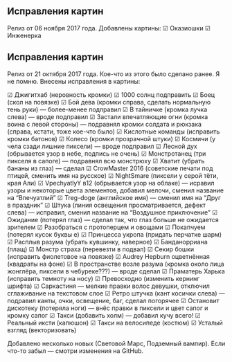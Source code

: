 ## Исправления картин
Релиз от 06 ноября 2017 года. Добавлены картины:
☑ Оказиошки
☑ Инженерка

## Исправления картин
Релиз от 21 октября 2017 года. Кое-что из этого было сделано ранее. Я не помню.
Внесены исправления в картины:

☑ Джигитхаб (неровность кромки)
☑ 1000 солнц подправить
☑ Боец (скол на повязке)
☑ Бой дева (кромки справа, сделать нормальную тень руки) — более-менее подправил
☑ В тайничке (кромка лучка слева) — вроде подправил
☑ Застали впечатляющие огни (кромка воина с левой стороны) — подравнял кромки солдата и рюкзака (справа, кстати, тоже кое-что было)
☑ Кислотные команды (исправить кромки батонов)
☑ Колесо (кромки прозрачной штуки)
☑ Космичи (у чела сзади лишние пиксели) — вроде подправил
☑ Лесной дух (обрывается узор в небе, подпись не очень)
☑ Монстротанец (три пикселя в сапоге) — подравнял всю монстрюху
☑ Хватит (убрать бананы из глаз) — сделал
☑ CrowMaster 2016 (советские печати под птицей, сменить имя на русское)
☑ NightSmare (пиксели у серой тёти, края Али)
☑ VpechyatlyY в12 (обрывается узор на облаке) — исравил узоры и некоторые цвета элементов, добавил мелочи, сменил название на “Впечуатлий”
☑ Treg-doge (английское имя) ­— сменил имя на “Друг в праздник”
☑ Штука (линия освещения просматривается, дефект слева) — исправил, сменил название на “Воздушное приключение”
☑ Ожидание (потерял глаз) — сделал так, что глаз больше не ожидается зрителем
☑ Разобраться с протоперцем и овощами
☑ Покапчуем (потерял кусок буквы е)
☑ Принцесса укропа (придать перчатке шарм)
☑ Расплыв разума (убрать кувшинку, наверное)
☑ Банданорриана (плащ)
☑ Монстр страха (перевезти в подвал)
☑ Секир бошки (исправить фиолетовое на повязке)
☑ Audrey Hepburn оцветнённая (квадраты на фоне)
☑ В пространстве возле разума (кромка около лица жонглёра, пиксели в чебуреке???) — вроде сделал
☑ Праматерь Харька (исправить темноту на носу)
☑ Превосходно (изменить кернинг шрифта)
☑ Саркастиня — мелкие правки волос девушки, отключил сглаживание на текстовом слое
☑ Ретро штучка (кант косички слева) — подравил канты, очки, освещение, баг, сделал погорячее
☑ Остановит дискотеку (потеряла ноги) — внёс правки в пиксели и цвет сапог и кромку сапог
☑ Такси (добавить холм) — добавил кучу всего!
☑ Реальный иксти (капюшон)
☑ Такси на велосипеде (костюм)
☑ Усталый взгляд (векторизовать)

Добавлено несколько новых (Световой Марс, Подземный вампир).
Если что-то забыл — смотри изменения на GitHub.
